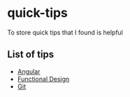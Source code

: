 # quick-tips
To store quick tips that I found is helpful

## List of tips

- [Angular](angular.md)
- [Functional Design](functional-design.md)
- [Git](git.md)
